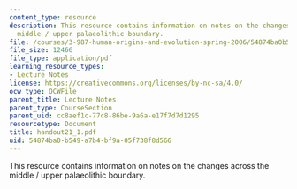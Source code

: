```yaml
---
content_type: resource
description: This resource contains information on notes on the changes across the
  middle / upper palaeolithic boundary.
file: /courses/3-987-human-origins-and-evolution-spring-2006/54874ba0b549a7b4bf9a05f738f8d566_handout21_1.pdf
file_size: 12466
file_type: application/pdf
learning_resource_types:
- Lecture Notes
license: https://creativecommons.org/licenses/by-nc-sa/4.0/
ocw_type: OCWFile
parent_title: Lecture Notes
parent_type: CourseSection
parent_uid: cc8aef1c-77c8-86be-9a6a-e17f7d7d1295
resourcetype: Document
title: handout21_1.pdf
uid: 54874ba0-b549-a7b4-bf9a-05f738f8d566
---
```

This resource contains information on notes on the changes across the middle / upper palaeolithic boundary.